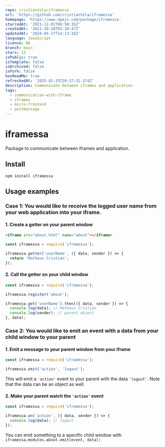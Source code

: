 ```yaml
---
repo: cristiantela/iframessa
url: 'https://github.com/cristiantela/iframessa'
homepage: 'https://www.npmjs.com/package/iframessa'
starredAt: '2021-12-01T06:50:35Z'
createdAt: '2021-10-28T03:20:47Z'
updatedAt: '2024-05-17T14:13:16Z'
language: JavaScript
license: NA
branch: main
stars: 15
isPublic: true
isTemplate: false
isArchived: false
isFork: false
hasReadMe: true
refreshedAt: '2025-02-25T20:37:32.374Z'
description: Communicate between iframes and application
tags:
  - communication-with-iframe
  - iframes
  - micro-frontend
  - postmessage
---
```


# iframessa

Package to communicate between iframes and application.

## Install

```
npm install iframessa
```

## Usage examples

### Case 1: You would like to receive the logged user name from your web application into your iframe.

#### 1. Create a getter on your parent window

```html
<iframe src="about.html" name="about"></iframe>
```

```javascript
const iframessa = require('iframessa');

iframessa.getter('userName', ({ data, sender }) => {
  return 'Matheus Cristian';
});
```

#### 2. Call the getter on your child window

```javascript
const iframessa = require('iframessa');

iframessa.register('about');

iframessa.get('userName').then(({ data, sender }) => {
  console.log(data); // Matheus Cristian
  console.log(sender); // parent object
}, data);
```

### Case 2: You would like to emit an event with a data from your child window to your parent

#### 1. Emit a message to your parent window from your iframe

```javascript
const iframessa = require('iframessa');

iframessa.emit('action', 'logout');
```

This will emit a `'action'` event to your parent with the data `'logout'`.
Note that the data can be an object as well.

#### 2. Make your parent watch the `'action'` event

```javascript
const iframessa = require('iframessa');

iframessa.on('action', ({ data, sender }) => {
  console.log(data); // logout
});
```

You can emit something to a specific child window with `iframessa.modules.about.emit(event, data);`
